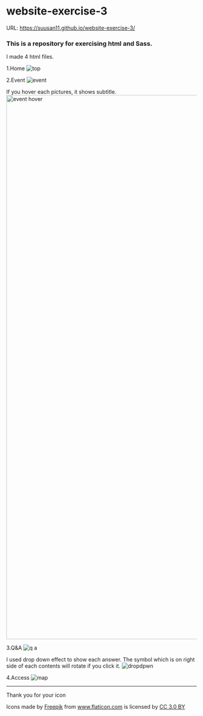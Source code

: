 # website-exercise-3
URL: <https://suusan11.github.io/website-exercise-3/>

### This is a repository for exercising html and Sass.

I made 4 html files.

1.Home
![top](https://user-images.githubusercontent.com/38636923/45231270-58ca2180-b280-11e8-943b-ff57bdf199d4.png)

2.Event
![event](https://user-images.githubusercontent.com/38636923/45231387-a6df2500-b280-11e8-8067-362cd053c0eb.png)

If you hover each pictures, it shows subtitle.
<img width="1440" alt="event hover" src="https://user-images.githubusercontent.com/38636923/45231444-d5f59680-b280-11e8-9e8a-69b55f4081d1.png">

3.Q&A
![q a](https://user-images.githubusercontent.com/38636923/45231484-f32a6500-b280-11e8-8b16-0f1e8cb47405.png)

I used drop down effect to show each answer.
The symbol which is on right side of each contents will rotate if you click it.
![dropdpwn](https://user-images.githubusercontent.com/38636923/45231618-67fd9f00-b281-11e8-8e49-89f9cf4d2c83.png)

4.Access
![map](https://user-images.githubusercontent.com/38636923/45231634-75b32480-b281-11e8-9e95-91d053204c8a.png)


***
Thank you for your icon


<div>Icons made by <a href="http://www.freepik.com" title="Freepik">Freepik</a> from <a href="https://www.flaticon.com/" title="Flaticon">www.flaticon.com</a> is licensed by <a href="http://creativecommons.org/licenses/by/3.0/" title="Creative Commons BY 3.0" target="_blank">CC 3.0 BY</a></div>
